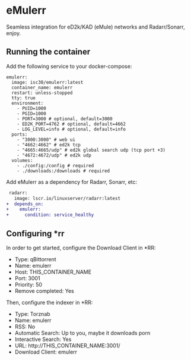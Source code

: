 # eMulerr

Seamless integration for eD2k/KAD (eMule) networks and Radarr/Sonarr, enjoy.

## Running the container

Add the following service to your docker-compose:

```
emulerr:
  image: isc30/emulerr:latest
  container_name: emulerr
  restart: unless-stopped
  tty: true
  environment:
    - PUID=1000
    - PGID=1000
    - PORT=3000 # optional, default=3000
    - ED2K_PORT=4762 # optional, default=4662
    - LOG_LEVEL=info # optional, default=info
  ports:
    - "3000:3000" # web ui
    - "4662:4662" # ed2k tcp
    - "4665:4665/udp" # ed2k global search udp (tcp port +3)
    - "4672:4672/udp" # ed2k udp
  volumes:
    - ./config:/config # required
    - ./downloads:/downloads # required
```

Add eMulerr as a dependency for Radarr, Sonarr, etc:

```diff
 radarr:
   image: lscr.io/linuxserver/radarr:latest
+  depends_on:
+    emulerr:
+      condition: service_healthy
```

## Configuring *rr

In order to get started, configure the Download Client in *RR:

- Type: qBittorrent
- Name: emulerr
- Host: THIS_CONTAINER_NAME
- Port: 3001
- Priority: 50
- Remove completed: Yes

Then, configure the indexer in *RR:

- Type: Torznab
- Name: emulerr
- RSS: No
- Automatic Search: Up to you, maybe it downloads porn
- Interactive Search: Yes
- URL: http://THIS_CONTAINER_NAME:3001/
- Download Client: emulerr
